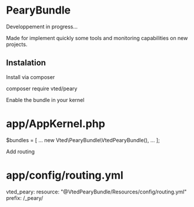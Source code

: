 PearyBundle
========================

Developpement in progress...

Made for implement quickly some tools and monitoring capabilities on new projects.

Instalation
-----------

Install via composer

composer require vted/peary

Enable the bundle in your kernel

# app/AppKernel.php
$bundles = [
    ...
    new Vted\PearyBundle\VtedPearyBundle(),
    ...
];

Add routing

# app/config/routing.yml
vted_peary:
    resource: "@VtedPearyBundle/Resources/config/routing.yml"
    prefix:   /_peary/

